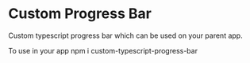 # Custom Progress Bar

Custom typescript progress bar which can be used on your parent app.

To use in your app
npm i custom-typescript-progress-bar
